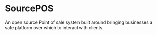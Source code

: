 # SourcePOS
An open source Point of sale system built around bringing businesses a safe platform over which to interact with clients.
